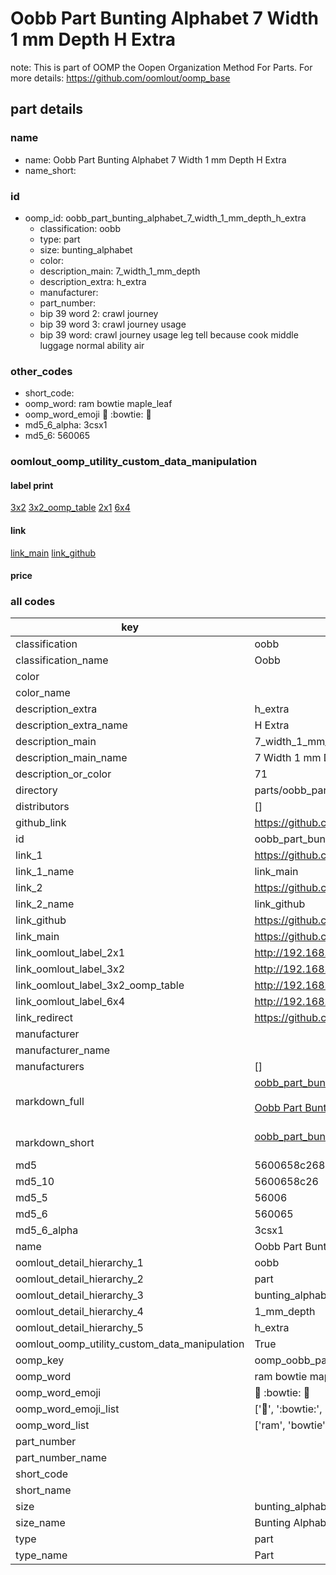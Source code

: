 # Oobb Part Bunting Alphabet 7 Width 1 mm Depth H Extra  

note: This is part of OOMP the Oopen Organization Method For Parts. For more details: https://github.com/oomlout/oomp_base

##  part details
  







### name
* name: Oobb Part Bunting Alphabet 7 Width 1 mm Depth H Extra
* name_short: 
### id
* oomp_id: oobb_part_bunting_alphabet_7_width_1_mm_depth_h_extra
  * classification: oobb
  * type: part
  * size: bunting_alphabet
  * color: 
  * description_main: 7_width_1_mm_depth
  * description_extra: h_extra
  * manufacturer: 
  * part_number: 
  * bip 39 word 2: crawl journey
  * bip 39 word 3: crawl journey usage
  * bip 39 word: crawl journey usage leg tell because cook middle luggage normal ability air

### other_codes
* short_code: 
* oomp_word: ram bowtie maple_leaf
* oomp_word_emoji :ram: :bowtie: :maple_leaf:
* md5_6_alpha: 3csx1
* md5_6: 560065






### oomlout_oomp_utility_custom_data_manipulation
#### label print
[3x2](http://192.168.1.245:1112/?label=oomp%203csx1)
[3x2_oomp_table](http://192.168.1.108:1112/?label=oomp%203csx1)
[2x1](http://192.168.1.242:1112/?label=oomp%203csx1)
[6x4](http://192.168.1.55:1112/?label=oomp%203csx1)    

#### link

[link_main](https://github.com/oomlout/oomlout_oomp_version_1_messy/tree/main/parts/oobb_part_bunting_alphabet_7_width_1_mm_depth_h_extra) [link_github](https://github.com/oomlout/oomlout_oomp_version_1_messy/tree/main/parts/oobb_part_bunting_alphabet_7_width_1_mm_depth_h_extra)                             

#### price







### all codes 
| key | value |  
| --- | --- |  
| classification | oobb |  
| classification_name | Oobb |  
| color |  |  
| color_name |  |  
| description_extra | h_extra |  
| description_extra_name | H Extra |  
| description_main | 7_width_1_mm_depth |  
| description_main_name | 7 Width 1 mm Depth |  
| description_or_color | 71 |  
| directory | parts/oobb_part_bunting_alphabet_7_width_1_mm_depth_h_extra |  
| distributors | [] |  
| github_link | https://github.com/oomlout/oomlout_oomp_part_src/tree/main/parts/oobb_part_bunting_alphabet_7_width_1_mm_depth_h_extra |  
| id | oobb_part_bunting_alphabet_7_width_1_mm_depth_h_extra |  
| link_1 | https://github.com/oomlout/oomlout_oomp_version_1_messy/tree/main/parts/oobb_part_bunting_alphabet_7_width_1_mm_depth_h_extra |  
| link_1_name | link_main |  
| link_2 | https://github.com/oomlout/oomlout_oomp_version_1_messy/tree/main/parts/oobb_part_bunting_alphabet_7_width_1_mm_depth_h_extra |  
| link_2_name | link_github |  
| link_github | https://github.com/oomlout/oomlout_oomp_version_1_messy/tree/main/parts/oobb_part_bunting_alphabet_7_width_1_mm_depth_h_extra |  
| link_main | https://github.com/oomlout/oomlout_oomp_version_1_messy/tree/main/parts/oobb_part_bunting_alphabet_7_width_1_mm_depth_h_extra |  
| link_oomlout_label_2x1 | http://192.168.1.242:1112/?label=oomp%203csx1 |  
| link_oomlout_label_3x2 | http://192.168.1.245:1112/?label=oomp%203csx1 |  
| link_oomlout_label_3x2_oomp_table | http://192.168.1.108:1112/?label=oomp%203csx1 |  
| link_oomlout_label_6x4 | http://192.168.1.55:1112/?label=oomp%203csx1 |  
| link_redirect | https://github.com/oomlout/oomlout_oomp_version_1_messy/tree/main/parts/oobb_part_bunting_alphabet_7_width_1_mm_depth_h_extra |  
| manufacturer |  |  
| manufacturer_name |  |  
| manufacturers | [] |  
| markdown_full | [oobb_part_bunting_alphabet_7_width_1_mm_depth_h_extra](none)<br>[](none)<br>[Oobb Part Bunting Alphabet 7 Width 1 Mm Depth H Extra](none)<br><br> |  
| markdown_short | [oobb_part_bunting_alphabet_7_width_1_mm_depth_h_extra](none)<br><br> |  
| md5 | 5600658c268c45f44f6f67f5df1e1995 |  
| md5_10 | 5600658c26 |  
| md5_5 | 56006 |  
| md5_6 | 560065 |  
| md5_6_alpha | 3csx1 |  
| name | Oobb Part Bunting Alphabet 7 Width 1 mm Depth H Extra |  
| oomlout_detail_hierarchy_1 | oobb |  
| oomlout_detail_hierarchy_2 | part |  
| oomlout_detail_hierarchy_3 | bunting_alphabet |  
| oomlout_detail_hierarchy_4 | 1_mm_depth |  
| oomlout_detail_hierarchy_5 | h_extra |  
| oomlout_oomp_utility_custom_data_manipulation | True |  
| oomp_key | oomp_oobb_part_bunting_alphabet_7_width_1_mm_depth_h_extra |  
| oomp_word | ram bowtie maple_leaf |  
| oomp_word_emoji | :ram: :bowtie: :maple_leaf: |  
| oomp_word_emoji_list | [':ram:', ':bowtie:', ':maple_leaf:'] |  
| oomp_word_list | ['ram', 'bowtie', 'maple_leaf'] |  
| part_number |  |  
| part_number_name |  |  
| short_code |  |  
| short_name |  |  
| size | bunting_alphabet |  
| size_name | Bunting Alphabet |  
| type | part |  
| type_name | Part |  
